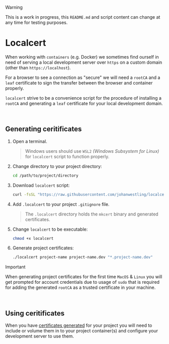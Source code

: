 > [!WARNING]
> This is a work in progress, this `README.md` and script content can change at any time for testing purposes.

# Localcert

When working with `containers` (e.g. Docker) we sometimes find ourself in need of serving a local development server over `https` on a custom domain (other than `https://localhost`). 

For a browser to see a connection as "secure" we will need a `rootCA` and a `leaf` certificate to sign the transfer between the browser and container properly.

`localcert` strive to be a convenience script for the procedure of installing a `rootCA` and generating a `leaf` certificate for your local development domain.

<br>

## Generating ceritificates

1. Open a terminal.
	
	> Windows users should use `WSL2` _(Windows Subsystem for Linux)_ for `localcert` script to function properly.

1. Change directory to your project directory:

	```bash
	cd /path/to/project/directory
	```

1. Download `localcert` script:
	
	```bash
	curl -fsSL "https://raw.githubusercontent.com/johanwestling/localcert/main/localcert" -o localcert
	```

1. Add `.localcert` to your project `.gitignore` file.

	> The `.localcert` directory holds the `mkcert` binary and generated certificates.

1. Change `localcert` to be executable:
	
	```bash
	chmod +x localcert
	```
	
1. Generate project certificates:
	
	```bash
	./localcert project-name project-name.dev "*.project-name.dev"
	```

> [!IMPORTANT]
> When generating project certificates for the first time `MacOS` & `Linux` you will get prompted for account credentials due to usage of `sudo` that is required for adding the generated `rootCA` as a trusted certificate in your machine.

<br>

## Using ceritificates

When you have [certificates generated](#generating-ceritificates) for your project you will need to include or volume them in to your project container(s) and configure your development server to use them.